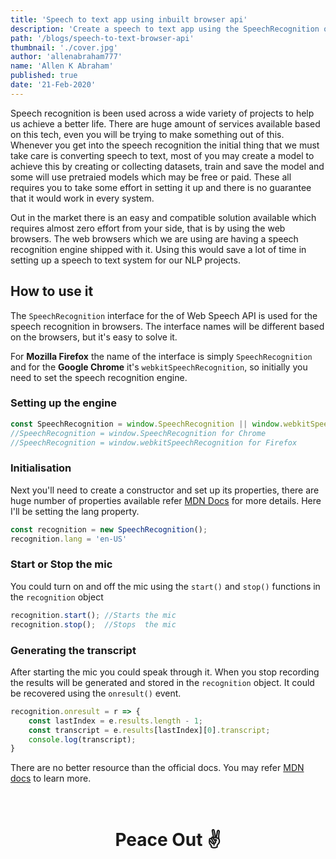 ```yaml
---
title: 'Speech to text app using inbuilt browser api'
description: 'Create a speech to text app using the SpeechRecognition object in the browser to generate text for your speech without using any third party packages'
path: '/blogs/speech-to-text-browser-api'
thumbnail: './cover.jpg'
author: 'allenabraham777'
name: 'Allen K Abraham'
published: true
date: '21-Feb-2020'
---
```


Speech recognition is been used across a wide variety of projects to help us achieve a better life. There are huge amount of services available based on this tech, even you will be trying to make something out of this. Whenever you get into the speech recognition the initial thing that we must take care is converting speech to text, most of you may create a model to achieve this by creating or collecting datasets, train and save the model and some will use pretraied models which may be free or paid. These all requires you to take some effort in setting it up and there is no guarantee that it would work in every system.

Out in the market there is an easy and compatible solution available which requires almost zero effort from your side, that is by using the web browsers. The web browsers which we are using are having a speech recognition engine shipped with it. Using this would save a lot of time in setting up a speech to text system for our NLP projects.

## How to use it

The `SpeechRecognition`  interface for the of Web Speech API is used for the speech recognition in browsers. The interface names will be different based on the browsers, but it's easy to solve it. 

For **Mozilla Firefox** the name of the interface is simply ```SpeechRecognition``` and for the **Google Chrome** it's ```webkitSpeechRecognition```, so initially you need to set the speech recognition engine.

### Setting up the engine
```javascript
const SpeechRecognition = window.SpeechRecognition || window.webkitSpeechRecognition
//SpeechRecognition = window.SpeechRecognition for Chrome
//SpeechRecognition = window.webkitSpeechRecognition for Firefox
```

### Initialisation
Next you'll need to create a constructor and set up its properties, there are huge number of properties available refer [MDN Docs](https://developer.mozilla.org/en-US/docs/Web/API/SpeechRecognition#properties) for more details. Here I'll be setting the lang property.

```javascript
const recognition = new SpeechRecognition();
recognition.lang = 'en-US'
```

### Start or Stop the mic

You could turn on and off the mic using the ```start()``` and ```stop()``` functions in the `recognition` object

```javascript
recognition.start(); //Starts the mic
recognition.stop();  //Stops  the mic
```

### Generating the transcript

After starting the mic you could speak through it. When you stop recording the results will be generated and stored in the `recognition` object. It could be recovered using the ```onresult()``` event.

```javascript
recognition.onresult = r => {
    const lastIndex = e.results.length - 1;
    const transcript = e.results[lastIndex][0].transcript;
    console.log(transcript);
}
```

There are no better resource than the official docs. You may refer [MDN docs](https://developer.mozilla.org/en-US/docs/Web/API/SpeechRecognition) to learn more.

<br/>

# <center>Peace Out ✌️</center>
